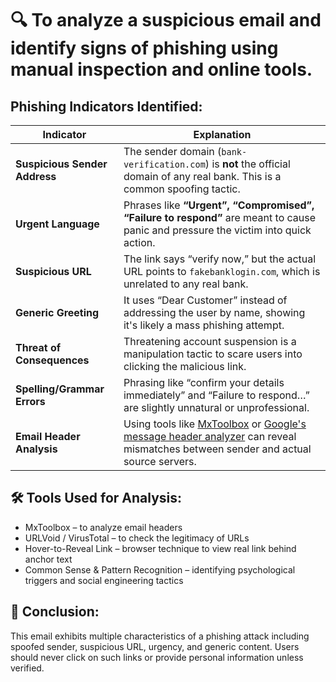 # 🔍 To analyze a suspicious email and identify signs of phishing using manual inspection and online tools.

## Phishing Indicators Identified:

| **Indicator**                 | **Explanation**                                                                                                                                                                                                                 |
| ----------------------------- | ------------------------------------------------------------------------------------------------------------------------------------------------------------------------------------------------------------------------------- |
| **Suspicious Sender Address** | The sender domain (`bank-verification.com`) is **not** the official domain of any real bank. This is a common spoofing tactic.                                                                                                  |
| **Urgent Language**           | Phrases like **“Urgent”, “Compromised”, “Failure to respond”** are meant to cause panic and pressure the victim into quick action.                                                                                              |
| **Suspicious URL**            | The link says “verify now,” but the actual URL points to `fakebanklogin.com`, which is unrelated to any real bank.                                                                                                              |
| **Generic Greeting**          | It uses “Dear Customer” instead of addressing the user by name, showing it's likely a mass phishing attempt.                                                                                                                    |
| **Threat of Consequences**    | Threatening account suspension is a manipulation tactic to scare users into clicking the malicious link.                                                                                                                        |
| **Spelling/Grammar Errors**   | Phrasing like “confirm your details immediately” and “Failure to respond…” are slightly unnatural or unprofessional.                                                                                                            |
| **Email Header Analysis**     | Using tools like [MxToolbox](https://mxtoolbox.com/EmailHeaders.aspx) or [Google's message header analyzer](https://toolbox.googleapps.com/apps/messageheader/) can reveal mismatches between sender and actual source servers. |

## 🛠 Tools Used for Analysis:
- MxToolbox – to analyze email headers
- URLVoid / VirusTotal – to check the legitimacy of URLs
- Hover-to-Reveal Link – browser technique to view real link behind anchor text
- Common Sense & Pattern Recognition – identifying psychological triggers and social engineering tactics

## 🧠 Conclusion:
This email exhibits multiple characteristics of a phishing attack including spoofed sender, suspicious URL, urgency, and generic content. Users should never click on such links or provide personal information unless verified.
